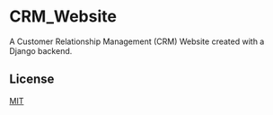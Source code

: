 # CRM_Website

A Customer Relationship Management (CRM) Website created with a Django backend.


## License

[MIT](https://choosealicense.com/licenses/mit/)
